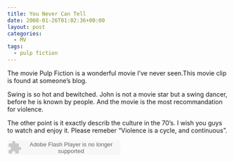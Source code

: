 ```yaml
---
title: You Never Can Tell
date: 2008-01-26T01:02:36+00:00
layout: post
categories:
  - MV
tags:
  - pulp fiction
---
```


The movie Pulp Fiction is a wonderful movie I’ve never seen.This movie clip is found at someone’s blog.

Swing is so hot and bewitched. John is not a movie star but a swing dancer, before he is known by people. And the movie is the most recommandation for violence.

The other point is it exactly describ the culture in the 70’s. I wish you guys to watch and enjoy it. Please remeber “Violence is a cycle, and continuous”.

<embed src="http://www.xiami.com/widget/16034005_1005369/singlePlayer.swf" type="application/x-shockwave-flash" width="257" height="33" wmode="transparent"></embed>